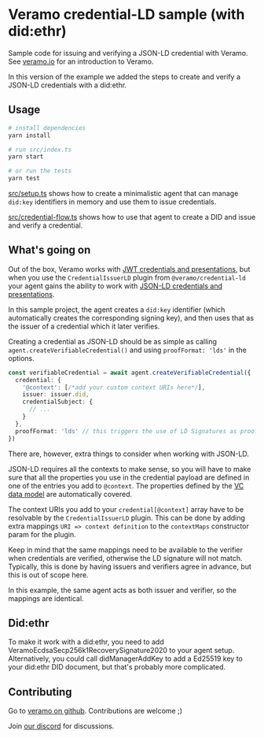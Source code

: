 # Veramo credential-LD sample (with did:ethr)

Sample code for issuing and verifying a JSON-LD credential with Veramo. See [veramo.io](https://veramo.io) for an
introduction to Veramo.

In this version of the example we added the steps to create and verify a JSON-LD credentials with a did:ethr.

## Usage

```bash
# install dependencies
yarn install

# run src/index.ts
yarn start

# or run the tests 
yarn test
```

[src/setup.ts](./src/setup.ts) shows how to create a minimalistic agent that can manage `did:key` identifiers in memory
and use them to issue credentials.

[src/credential-flow.ts](./src/credential-flow.ts) shows how to use that agent to create a DID and issue and verify a
credential.

## What's going on

Out of the box, Veramo works
with [JWT credentials and presentations](https://www.w3.org/TR/vc-data-model/#json-web-token), but when you use
the `CredentialIssuerLD` plugin from `@veramo/credential-ld` your agent gains the ability to work
with [JSON-LD credentials and presentations](https://www.w3.org/TR/vc-data-model/#json-ld).

In this sample project, the agent creates a `did:key` identifier (which automatically creates the corresponding signing
key), and then uses that as the issuer of a credential which it later verifies.

Creating a credential as JSON-LD should be as simple as calling `agent.createVerifiableCredential()` and
using `proofFormat: 'lds'` in the options.

```typescript
const verifiableCredential = await agent.createVerifiableCredential({
  credential: {
    '@context': [/*add your custom context URIs here*/],
    issuer: issuer.did,
    credentialSubject: {
      // ...
    }
  },
  proofFormat: 'lds' // this triggers the use of LD Signatures as proof
})
```

There are, however, extra things to consider when working with JSON-LD.

JSON-LD requires all the contexts to make sense, so you will have to make sure that all the properties you use in the
credential payload are defined in one of the entries you add to `@context`. The properties defined by
the [VC data model](https://www.w3.org/TR/vc-data-model) are automatically covered.

The context URIs you add to your `credential[@context]` array have to be resolvable by the `CredentialIssuerLD` plugin.
This can be done by adding extra mappings `URI => context definition` to the `contextMaps` constructor param for the
plugin.

Keep in mind that the same mappings need to be available to the verifier when credentials are verified, otherwise the LD
signature will not match. Typically, this is done by having issuers and verifiers agree in advance, but this is out of
scope here.

In this example, the same agent acts as both issuer and verifier, so the mappings are identical.

## Did:ethr 
To make it work with a did:ethr, you need to add VeramoEcdsaSecp256k1RecoverySignature2020 to your agent setup. Alternatively, you could call didManagerAddKey to add a Ed25519 key to your did:ethr DID document, but that's probably more complicated.
## Contributing

Go to [veramo on github](https://github.com/uport-project/veramo). Contributions are welcome ;)

Join [our discord](https://discord.gg/DsTRjqb42V) for discussions.
